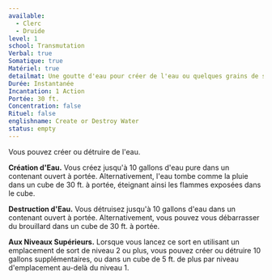 ```yaml
---
available:
  - Clerc
  - Druide
level: 1
school: Transmutation
Verbal: true
Somatique: true
Matériel: true
detailmat: Une goutte d'eau pour créer de l'eau ou quelques grains de sable pour en détruire
Durée: Instantanée
Incantation: 1 Action
Portée: 30 ft.
Concentration: false
Rituel: false
englishname: Create or Destroy Water
status: empty
---
```

Vous pouvez créer ou détruire de l'eau.

**Création d'Eau.** Vous créez jusqu'à 10 gallons d'eau pure dans un contenant ouvert à portée. Alternativement, l'eau tombe comme la pluie dans un cube de 30 ft. à portée, éteignant ainsi les flammes exposées dans le cube.

**Destruction d'Eau.** Vous détruisez jusqu'à 10 gallons d'eau dans un contenant ouvert à portée. Alternativement, vous pouvez vous débarrasser du brouillard dans un cube de 30 ft. à portée.

**Aux Niveaux Supérieurs.** Lorsque vous lancez ce sort en utilisant un emplacement de sort de niveau 2 ou plus, vous pouvez créer ou détruire 10 gallons supplémentaires, ou dans un cube de 5 ft. de plus par niveau d'emplacement au-delà du niveau 1.
